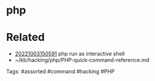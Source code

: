 # php

# Related
- [20221003150591](/zet/20221003150591/README.md) php run as interactive shell
- ~/kb/hacking/php/PHP-quick-command-reference.md

Tags:
    #assorted #command #hacking #PHP
